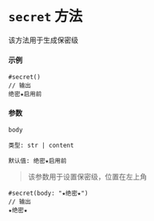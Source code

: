 # `secret` 方法

该方法用于生成保密级

#### 示例
```typst
#secret()
// 输出
绝密★启用前
```

#### 参数
`body`

`类型: str | content`

`默认值: 绝密★启用前`

>该参数用于设置保密级，位置在左上角

```typst
#secret(body: "★绝密★")
// 输出
★绝密★
```